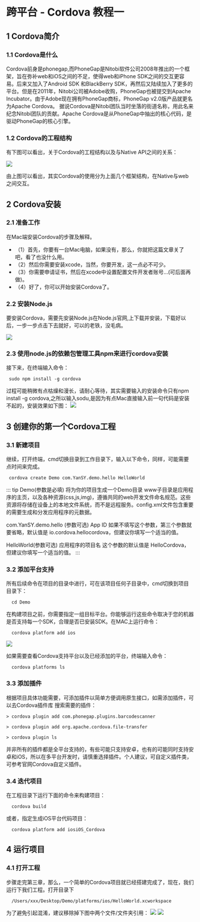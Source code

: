 # 跨平台 - Cordova 教程一

## 1 Cordova简介
### 1.1 Cordova是什么
Cordova前身是phonegap,而PhoneGap是Nitobi软件公司2008年推出的一个框架，旨在弥补web和iOS之间的不足，使得web和iPhone SDK之间的交互更容易。后来又加入了Android SDK 和BlackBerry SDK，再然后又陆续加入了更多的平台。但是在2011年，Nitobi公司被Adobe收购，PhoneGap也被提交到Apache Incubator。由于Adobe现在拥有PhoneGap商标，PhoneGap v2.0版产品就更名为Apache Cordova。
据说Cordova是Nitobi团队当时坐落的街道名称，用此名来纪念Nitobi团队的贡献。Apache Cordova是从PhoneGap中抽出的核心代码，是驱动PhoneGap的核心引擎。
### 1.2 Cordova的工程结构
有下图可以看出，关于Cordova的工程结构以及与Native API之间的关系：

![](./img/1.png)

由上图可以看出，其实Cordova的使用分为上面几个框架结构，在Native与web之间交互。

## 2 Cordova安装
### 2.1 准备工作
在Mac端安装Cordova的步骤及解释。

- （1）首先，你要有一台Mac电脑，如果没有，那么，你就把这篇文章关了吧，看了也没什么用。
- （2）然后你需要安装xcode，当然，你要开发，这一点必不可少。
- （3）你需要申请证书，然后在xcode中设置配置文件开发者账号...(可后面再做)。
- （4）好了，你可以开始安装Cordova了。
### 2.2 安装Node.js
要安装Cordova，需要先安装Node.js在Node.js官网,上下载并安装，下载好以后，一步一步点击下去就好，可以的老铁，没毛病。

![](./img/2.png)

### 2.3 使用node.js的依赖包管理工具npm来进行cordova安装

接下来，在终端输入命令：
``` 
 sudo npm install -g cordova
```
过程可能稍微有点枯燥和漫长，请耐心等待，其实需要输入的安装命令只有npm install -g cordova,之所以输入sodu,是因为有点Mac直接输入前一句代码是安装不起的，安装效果如下图：
![](./img/3.png)


## 3 创建你的第一个Cordova工程

### 3.1 新建项目

继续，打开终端，cmd切换目录到工作目录下，输入以下命令，同样，可能需要点时间来完成。
``` 
 cordova create Demo com.YanSY.demo.hello HelloWorld 
```

::: tip
Demo(参数是必填)
将为你的项目生成一个Demo目录
www子目录是应用程序的主页，以及各种资源(css,js,img)，遵循共同的web开发文件命名规范。这些资源将存储在设备上的本地文件系统，而不是远程服务。config.xml文件包含重要的需要生成和分发应用程序的元数据。

com.YanSY.demo.hello (参数可选)
App ID
如果不填写这个参数，第三个参数就要省略，默认值是 io.cordova.hellocordova，但建议你填写一个适当的值。

HelloWorld(参数可选)
应用程序的项目名
这个参数的默认值是 HelloCordova，但建议你填写一个适当的值。
:::


### 3.2 添加平台支持
所有后续命令在项目的目录中进行，可在该项目任何子目录中，cmd切换到项目目录下：
```
  cd Demo
```
在构建项目之前，你需要指定一组目标平台。你能够运行这些命令取决于您的机器是否支持每一个SDK，合理是否已安装SDK。在MAC上运行命令：
```
  cordova platform add ios
```

![](./img/4.png)

如果需要查看Cordova支持平台以及已经添加的平台，终端输入命令：
```
  cordova platforms ls
```

### 3.3 添加插件
根据项目具体功能需要，可添加插件以简单方便调用原生接口，如需添加插件，可以去Cordova插件库 搜索需要的插件：
```
> cordova plugin add com.phonegap.plugins.barcodescanner

> cordova plugin add org.apache.cordova.file-transfer

> cordova plugin ls
```


并非所有的插件都是全平台支持的，有些可能只支持安卓，也有的可能同时支持安卓和iOS，所以在多平台开发时，请慎重选择插件。个人建议，可自定义插件类，可参考官网Cordova自定义插件。



### 3.4 迭代项目
在工程目录下运行下面的命令来构建项目：
```
  cordova build
```

或者，指定生成iOS平台代码项目：
```
  cordova platform add iosiOS_Cordova
```

## 4 运行项目
### 4.1 打开工程
步骤走完第三章，那么，一个简单的Cordova项目就已经搭建完成了，现在，我们运行下我们工程。打开目录下
```
  /Users/xxx/Desktop/Demo/platforms/ios/HelloWorld.xcworkspace
```
为了避免引起混淆，建议移除掉下图中两个文件/文件夹引用：
![](./img/5.png)
![](./img/6.png)

